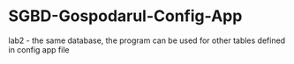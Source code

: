 # SGBD-Gospodarul-Config-App
lab2 - the same database, the program can be used for other tables defined in config app file
